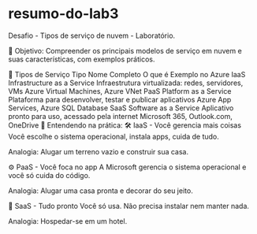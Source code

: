 # resumo-do-lab3
Desafio - Tipos de serviço de nuvem - Laboratório.

🎯 Objetivo:
Compreender os principais modelos de serviço em nuvem e suas características, com exemplos práticos.

🧩 Tipos de Serviço
Tipo	Nome Completo	O que é	Exemplo no Azure
IaaS	Infrastructure as a Service	Infraestrutura virtualizada: redes, servidores, VMs	Azure Virtual Machines, Azure VNet
PaaS	Platform as a Service	Plataforma para desenvolver, testar e publicar aplicativos	Azure App Services, Azure SQL Database
SaaS	Software as a Service	Aplicativo pronto para uso, acessado pela internet	Microsoft 365, Outlook.com, OneDrive
🧠 Entendendo na prática:
🛠️ IaaS - Você gerencia mais coisas
Você escolhe o sistema operacional, instala apps, cuida de tudo.

Analogia: Alugar um terreno vazio e construir sua casa.

⚙️ PaaS - Você foca no app
A Microsoft gerencia o sistema operacional e você só cuida do código.

Analogia: Alugar uma casa pronta e decorar do seu jeito.

🧼 SaaS - Tudo pronto
Você só usa. Não precisa instalar nem manter nada.

Analogia: Hospedar-se em um hotel.
